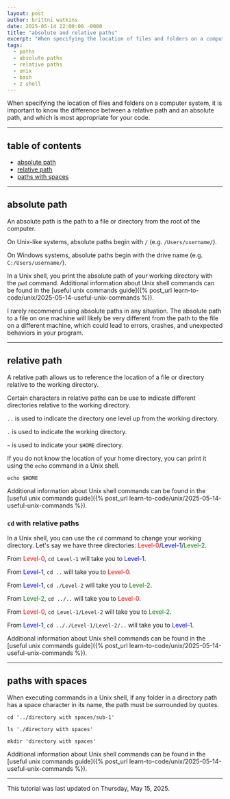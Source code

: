 ```yaml
---
layout: post
author: brittni watkins
date: 2025-05-14 22:00:00 -0000
title: "absolute and relative paths"
excerpt: "When specifying the location of files and folders on a computer system, it is important to know the difference between a relative path and an absolute path, and which is most appropriate for your code."
tags:
  - paths
  - absolute paths
  - relative paths
  - unix
  - bash
  - z shell
---
```


When specifying the location of files and folders on a computer system, it is important to know the difference between a relative path and an absolute path, and which is most appropriate for your code.

----

## table of contents

- [absolute path](#absolute-path)
- [relative path](#relative-path)
- [paths with spaces](#paths-with-spaces)

----

## absolute path

An absolute path is the path to a file or directory from the root of the computer.

On Unix-like systems, absolute paths begin with `/` (e.g. `/Users/username/`).

On Windows systems, absolute paths begin with the drive name (e.g. `C:/Users/username/`).

In a Unix shell, you print the absolute path of your working directory with the `pwd` command. Additional information about Unix shell commands can be found in the [useful unix commands guide]({% post_url learn-to-code/unix/2025-05-14-useful-unix-commands %}).

I rarely recommend using absolute paths in any situation.  The absolute path to a file on one machine will likely be very different from the path to the file on a different machine, which could lead to errors, crashes, and unexpected behaviors in your program.

----

## relative path

A relative path allows us to reference the location of a file or directory relative to the working directory.

Certain characters in relative paths can be use to indicate different directories relative to the working directory.

`..` is used to indicate the directory one level up from the working directory.

`.` is used to indicate the working directory.

`~` is used to indicate your `$HOME` directory.

If you do not know the location of your home directory, you can print it using the `echo` command in a Unix shell.

```shell
echo $HOME
```

Additional information about Unix shell commands can be found in the [useful unix commands guide]({% post_url learn-to-code/unix/2025-05-14-useful-unix-commands %}).

### `cd` with relative paths

In a Unix shell, you can use the `cd` command to change your working directory. Let's say we have three directories: <span style="color: red;">Level-0</span>/<span style="color: blue;">Level-1</span>/<span style="color: green;">Level-2</span>.

From <span style="color: red;">Level-0</span>, `cd Level-1` will take you to <span style="color: blue;">Level-1</span>.

From <span style="color: blue;">Level-1</span>, `cd ..` will take you to <span style="color: red;">Level-0</span>.

From <span style="color: blue;">Level-1</span>, `cd ./Level-2` will take you to <span style="color: green;">Level-2</span>.

From <span style="color: green;">Level-2</span>, `cd ../..` will take you to <span style="color: red;">Level-0</span>.

From <span style="color: red;">Level-0</span>, `cd Level-1/Level-2` will take you to <span style="color: green;">Level-2</span>.

From <span style="color: blue;">Level-1</span>, `cd .././Level-1/Level-2/..` will take you to <span style="color: blue;">Level-1</span>.

Additional information about Unix shell commands can be found in the [useful unix commands guide]({% post_url learn-to-code/unix/2025-05-14-useful-unix-commands %}).

----

## paths with spaces

When executing commands in a Unix shell, if any folder in a directory path has a space character in its name, the path must be surrounded by quotes.

```shell
cd '../directory with spaces/sub-1'

ls './directory with spaces'

mkdir 'directory with spaces'
```

Additional information about Unix shell commands can be found in the [useful unix commands guide]({% post_url learn-to-code/unix/2025-05-14-useful-unix-commands %}).

----

This tutorial was last updated on Thursday, May 15, 2025.
